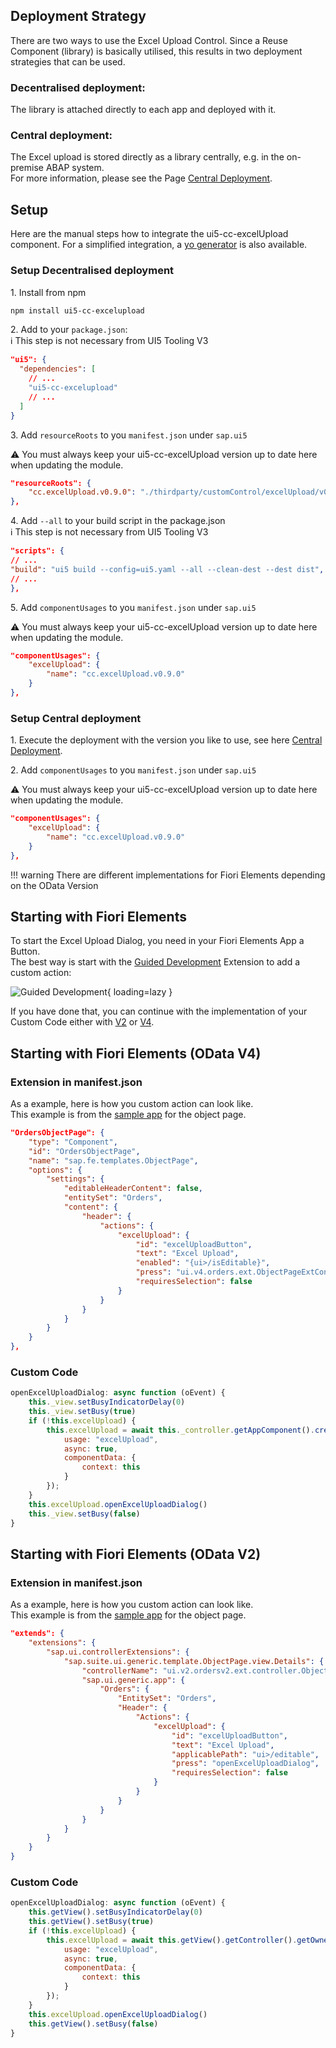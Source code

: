 ## Deployment Strategy

There are two ways to use the Excel Upload Control.
Since a Reuse Component (library) is basically utilised, this results in two deployment strategies that can be used.  
### Decentralised deployment:
The library is attached directly to each app and deployed with it.  
### Central deployment:
The Excel upload is stored directly as a library centrally, e.g. in the on-premise ABAP system.  
For more information, please see the Page [Central Deployment](../../../ui5-cc-excelUpload/pages/CentralDeployment).

## Setup

Here are the manual steps how to integrate the ui5-cc-excelUpload component. For a simplified integration, a [yo generator](../../../ui5-cc-excelUpload/pages/Generator) is also available.
### Setup Decentralised deployment

1\. Install from npm

```sh
npm install ui5-cc-excelupload
```

2\.  Add to your `package.json`:  
:information_source: This step is not necessary from UI5 Tooling V3

````json
"ui5": {
  "dependencies": [
    // ...
    "ui5-cc-excelupload"
    // ...
  ]
}
````

3\. Add `resourceRoots` to you `manifest.json` under `sap.ui5`
   
⚠️ You must always keep your ui5-cc-excelUpload version up to date here when updating the module.

````json
"resourceRoots": {
    "cc.excelUpload.v0.9.0": "./thirdparty/customControl/excelUpload/v0/9/0"
},
````

4\. Add `--all` to your build script in the package.json  
:information_source: This step is not necessary from UI5 Tooling V3

````json
"scripts": {
// ...
"build": "ui5 build --config=ui5.yaml --all --clean-dest --dest dist",
// ...
},
````

5\. Add `componentUsages` to you `manifest.json` under `sap.ui5`
   
⚠️ You must always keep your ui5-cc-excelUpload version up to date here when updating the module.

````json
"componentUsages": {
    "excelUpload": {
        "name": "cc.excelUpload.v0.9.0"
    }
},
````

### Setup Central deployment

1\. Execute the deployment with the version you like to use, see here [Central Deployment](../../../ui5-cc-excelUpload/pages/CentralDeployment).

2\. Add `componentUsages` to you `manifest.json` under `sap.ui5`
   
⚠️ You must always keep your ui5-cc-excelUpload version up to date here when updating the module.

````json
"componentUsages": {
    "excelUpload": {
        "name": "cc.excelUpload.v0.9.0"
    }
},
````




!!! warning 
        There are different implementations for Fiori Elements depending on the OData Version

## Starting with Fiori Elements

To start the Excel Upload Dialog, you need in your Fiori Elements App a Button.  
The best way is start with the [Guided Development](https://blogs.sap.com/2021/08/16/getting-up-to-speed-with-sap-fiori-tools-guided-development-overview/) Extension to add a custom action:  

![Guided Development](./../images/guided_development.png){ loading=lazy }

If you have done that, you can continue with the implementation of your Custom Code either with [V2](#custom-code_1) or [V4](#custom-code).

## Starting with Fiori Elements (OData V4)

### Extension in manifest.json

As a example, here is how you custom action can look like.  
This example is from the [sample app](https://github.com/marianfoo/ui5-cc-excelUpload-sampleapp/blob/744f008b1b052a3df5594215d8d11811a8e646b7/packages/orders/webapp/manifest.json#L145-L157) for the object page.

````json
"OrdersObjectPage": {
    "type": "Component",
    "id": "OrdersObjectPage",
    "name": "sap.fe.templates.ObjectPage",
    "options": {
        "settings": {
            "editableHeaderContent": false,
            "entitySet": "Orders",
            "content": {
                "header": {
                    "actions": {
                        "excelUpload": {
                            "id": "excelUploadButton",
                            "text": "Excel Upload",
                            "enabled": "{ui>/isEditable}",
                            "press": "ui.v4.orders.ext.ObjectPageExtController.openExcelUploadDialog",
                            "requiresSelection": false
                        }
                    }
                }
            }
        }
    }
},
````

### Custom Code

````javascript
openExcelUploadDialog: async function (oEvent) {
    this._view.setBusyIndicatorDelay(0)
    this._view.setBusy(true)
    if (!this.excelUpload) {
        this.excelUpload = await this._controller.getAppComponent().createComponent({
            usage: "excelUpload",
            async: true,
            componentData: {
                context: this
            }
        });
    }
    this.excelUpload.openExcelUploadDialog()
    this._view.setBusy(false)
}
````


## Starting with Fiori Elements (OData V2)

### Extension in manifest.json

As a example, here is how you custom action can look like.  
This example is from the [sample app](https://github.com/marianfoo/ui5-cc-excelUpload-sampleapp/blob/744f008b1b052a3df5594215d8d11811a8e646b7/packages/ordersv2/webapp/manifest.json#L110-L134) for the object page.

````json
"extends": {
    "extensions": {
        "sap.ui.controllerExtensions": {
            "sap.suite.ui.generic.template.ObjectPage.view.Details": {
                "controllerName": "ui.v2.ordersv2.ext.controller.ObjectPageExt",
                "sap.ui.generic.app": {
                    "Orders": {
                        "EntitySet": "Orders",
                        "Header": {
                            "Actions": {
                                "excelUpload": {
                                    "id": "excelUploadButton",
                                    "text": "Excel Upload",
                                    "applicablePath": "ui>/editable",
                                    "press": "openExcelUploadDialog",
                                    "requiresSelection": false
                                }
                            }
                        }
                    }
                }
            }
        }
    }
}
````

### Custom Code

````javascript
openExcelUploadDialog: async function (oEvent) {
    this.getView().setBusyIndicatorDelay(0)
    this.getView().setBusy(true)
    if (!this.excelUpload) {
        this.excelUpload = await this.getView().getController().getOwnerComponent().createComponent({
            usage: "excelUpload",
            async: true,
            componentData: {
                context: this
            }
        });
    }
    this.excelUpload.openExcelUploadDialog()
    this.getView().setBusy(false)
}
````